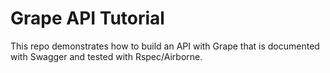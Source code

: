 # Grape API Tutorial

This repo demonstrates how to build an API with Grape that is documented with Swagger and tested with Rspec/Airborne. 